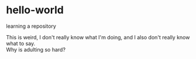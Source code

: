 # hello-world
learning a repository

This is weird, I don't really know what I'm doing, and I also don't really know what to say.  
Why is adulting so hard?
